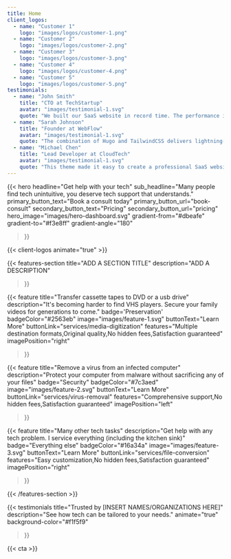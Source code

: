 ```yaml
---
title: Home
client_logos:
  - name: "Customer 1"
    logo: "images/logos/customer-1.png"
  - name: "Customer 2"
    logo: "images/logos/customer-2.png"
  - name: "Customer 3"
    logo: "images/logos/customer-3.png"
  - name: "Customer 4"
    logo: "images/logos/customer-4.png"
  - name: "Customer 5"
    logo: "images/logos/customer-5.png"
testimonials:
  - name: "John Smith"
    title: "CTO at TechStartup"
    avatar: "images/testimonial-1.svg"
    quote: "We built our SaaS website in record time. The performance is incredible, and our users love the modern, clean design."
  - name: "Sarah Johnson"
    title: "Founder at WebFlow"
    avatar: "images/testimonial-1.svg"
    quote: "The combination of Hugo and TailwindCSS delivers lightning-fast performance. Our website loads instantly, which has significantly improved our conversion rates."
  - name: "Michael Chen"
    title: "Lead Developer at CloudTech"
    avatar: "images/testimonial-1.svg"
    quote: "This theme made it easy to create a professional SaaS website. The build times are incredibly fast, and the code is clean and maintainable."
---
```


{{< hero 
    headline="Get help with your tech"
    sub_headline="Many people find tech unintuitive, you deserve tech support that understands."
    primary_button_text="Book a consult today"
    primary_button_url="book-consult"
    secondary_button_text="Pricing"
    secondary_button_url="pricing"
    hero_image="images/hero-dashboard.svg"
    gradient-from="#dbeafe"
    gradient-to="#f3e8ff"
    gradient-angle="180"
>}}

{{< client-logos animate="true" >}}

{{< features-section 
    title="ADD A SECTION TITLE"
    description="ADD A DESCRIPTION"
>}}

{{< feature
    title="Transfer cassette tapes to DVD or a usb drive"
    description="It's becoming harder to find VHS players. Secure your family videos for generations to come."
    badge='Preservation'
    badgeColor="#2563eb"
    image="images/feature-1.svg"
    buttonText="Learn More"
    buttonLink="services/media-digitization"
    features="Multiple destination formats,Original quality,No hidden fees,Satisfaction guaranteed"
    imagePosition="right"
>}}

{{< feature
    title="Remove a virus from an infected computer"
    description="Protect your computer from malware without sacrificing any of your files"
    badge="Security"
    badgeColor="#7c3aed"
    image="images/feature-2.svg"
    buttonText="Learn More"
    buttonLink="services/virus-removal"
    features="Comprehensive support,No hidden fees,Satisfaction guaranteed"
    imagePosition="left"
>}}

{{< feature
    title="Many other tech tasks"
    description="Get help with any tech problem. I service everything (including the kitchen sink)"
    badge="Everything else"
    badgeColor="#16a34a"
    image="images/feature-3.svg"
    buttonText="Learn More"
    buttonLink="services/file-conversion"
    features="Easy customization,No hidden fees,Satisfaction guaranteed"
    imagePosition="right"
>}}

{{< /features-section >}}

{{< testimonials 
    title="Trusted by [INSERT NAMES/ORGANIZATIONS HERE]"
    description="See how tech can be tailored to your needs."
    animate="true"
    background-color="#f1f5f9"
>}}

{{< cta >}}
